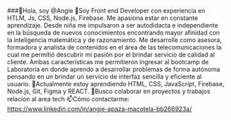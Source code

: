 ###👋Hola, soy @Angie
👀Soy Front end Developer con experiencia en HTLM, Js, CSS, Node.js, Firebase. Me apasiona estar en constante aprendizaje. Desde niña me impulsaron a ser autodidacta e independiente en la búsqueda de nuevos conocimientos encontrando mayor afinidad con la inteligencia matemática y de razonamiento. Me desarrolle como asesora, formadora y analista de contenidos en el área de las telecomunicaciones la cual me permitió descubrir mi pasión por el brindar servicio de calidad al cliente. Ambas características me permitieron ingresar al bootcamp de Laboratoria en donde aprendo a desarrollar problemas de forma autónoma pensando en un brindar un servicio de interfaz sencilla y eficiente al usuario.
🌱Actualmente estoy aprendiendo HTML, CSS, JavaScript, Firebase, Node.js, Git, Figma y REACT.
💞️Busco colaborar en proyectos y trabajos relacion al area tech 
📫Cómo contactarme: https://www.linkedin.com/in/angie-apaza-macotela-bb266923a/

